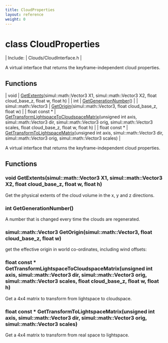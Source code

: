 ```yaml
---
title: CloudProperties
layout: reference
weight: 0
---
```

class CloudProperties
===

| Include: | Clouds/CloudInterface.h |

A virtual interface that returns the keyframe-independent cloud properties.
  


Functions
---

| void | [GetExtents](#GetExtents)(simul::math::Vector3 X1, simul::math::Vector3 X2, float cloud_base_z, float w, float h) |
| int | [GetGenerationNumber](#GetGenerationNumber)() |
| simul::math::Vector3 | [GetOrigin](#GetOrigin)(simul::math::Vector3, float cloud_base_z, float w) |
| float  const * | [GetTransformLightspaceToCloudspaceMatrix](#GetTransformLightspaceToCloudspaceMatrix)(unsigned int axis, simul::math::Vector3 dir, simul::math::Vector3 orig, simul::math::Vector3 scales, float cloud_base_z, float w, float h) |
| float  const * | [GetTransformToLightspaceMatrix](#GetTransformToLightspaceMatrix)(unsigned int axis, simul::math::Vector3 dir, simul::math::Vector3 orig, simul::math::Vector3 scales) |

A virtual interface that returns the keyframe-independent cloud properties.
  


Functions
---
<a name="GetExtents"></a>
### void GetExtents(simul::math::Vector3 X1, simul::math::Vector3 X2, float cloud_base_z, float w, float h)
Get the physical extents of the cloud volume in the x, y and z directions.
<a name="GetGenerationNumber"></a>
### int GetGenerationNumber()
A number that is changed every time the clouds are regenerated.
<a name="GetOrigin"></a>
### simul::math::Vector3 GetOrigin(simul::math::Vector3, float cloud_base_z, float w)
get the effective origin in world co-ordinates, including wind offsets:
<a name="GetTransformLightspaceToCloudspaceMatrix"></a>
### float  const * GetTransformLightspaceToCloudspaceMatrix(unsigned int axis, simul::math::Vector3 dir, simul::math::Vector3 orig, simul::math::Vector3 scales, float cloud_base_z, float w, float h)
Get a 4x4 matrix to transform from lightspace to cloudspace.
<a name="GetTransformToLightspaceMatrix"></a>
### float  const * GetTransformToLightspaceMatrix(unsigned int axis, simul::math::Vector3 dir, simul::math::Vector3 orig, simul::math::Vector3 scales)
Get a 4x4 matrix to transform from real space to lightspace.
